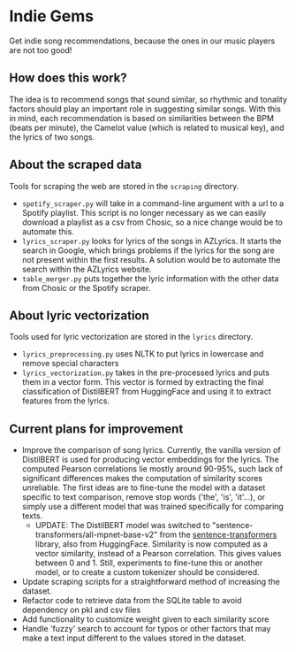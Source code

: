 # Indie Gems
Get indie song recommendations, because the ones in our music players are not too good!

## How does this work?
The idea is to recommend songs that sound similar, so rhythmic and tonality factors should play an important role in suggesting similar songs. With this in mind, each recommendation is based on similarities between the BPM (beats per minute), the Camelot value (which is related to musical key), and the lyrics of two songs.

## About the scraped data
Tools for scraping the web are stored in the `scraping` directory. 
* `spotify_scraper.py` will take in a command-line argument with a url to a Spotify playlist. This script is no longer necessary as we can easily download a playlist as a csv from Chosic, so a nice change would be to automate this.
* `lyrics_scraper.py` looks for lyrics of the songs in AZLyrics. It starts the search in Google, which brings problems if the lyrics for the song are not present within the first results. A solution would be to automate the search within the AZLyrics website.
* `table_merger.py` puts together the lyric information with the other data from Chosic or the Spotify scraper.

## About lyric vectorization
Tools used for lyric vectorization are stored in the `lyrics` directory.
* `lyrics_preprocessing.py` uses NLTK to put lyrics in lowercase and remove special characters
* `lyrics_vectorization.py` takes in the pre-processed lyrics and puts them in a vector form. This vector is formed by extracting the final classification of DistilBERT from HuggingFace and using it to extract features from the lyrics.

## Current plans for improvement
* Improve the comparison of song lyrics. Currently, the vanilla version of DistilBERT is used for producing vector embeddings for the lyrics. The computed Pearson correlations lie mostly around 90-95%, such lack of significant differences makes the computation of similarity scores unreliable. The first ideas are to fine-tune the model with a dataset specific to text comparison, remove stop words ('the', 'is', 'it'...), or simply use a different model that was trained specifically for comparing texts.
    * UPDATE: The DistilBERT model was switched to "sentence-transformers/all-mpnet-base-v2" from the  [sentence-transformers](https://huggingface.co/sentence-transformers/all-mpnet-base-v2) library, also from HuggingFace. Similarity is now computed as a vector similarity, instead of a Pearson correlation. This gives values between 0 and 1. Still, experiments to fine-tune this or another model, or to create a custom tokenizer should be considered.
* Update scraping scripts for a straightforward method of increasing the dataset.
* Refactor code to retrieve data from the SQLite table to avoid dependency on pkl and csv files
* Add functionality to customize weight given to each similarity score 
* Handle 'fuzzy' search to account for typos or other factors that may make a text input different to the values stored in the dataset.